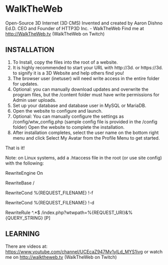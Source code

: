 # WalkTheWeb
Open-Source 3D Internet (3D CMS)
Invented and created by Aaron Dishno Ed.D.
CEO and Founder of HTTP3D Inc. - WalkTheWeb
Find me at http://WalkTheWeb.tv  (WalkTheWeb on Twitch)

INSTALLATION
---------------------------------------------------------------------------
1.  To Install, copy the files into the root of a website.
2.  It is highly recommended to start your URL with http://3d.  or   https://3d. to 
    signify it is a 3D Website and help others find you!
3.  The browser user (inetuser) will need write access in the entire folder for updates.
4.  Optional: you can manually download updates and overwrite the program files, 
    but the /content folder must have write permissions for Admin user uploads.
5.  Set up your database and database user in MySQL or MariaDB.
6.  Open the website to configure and launch.
7.  Optional: You can manually configure the settings as /config/wtw_config.php
    (sample config file is provided in the /config folder)
    Open the website to complete the installation.
8.  After installation completes, select the user name on the bottom right menu and 
    click Select My Avatar from the Profile Menu to get started.

That is it! 


Note: on Linux systems, add a .htaccess file in the root (or use site config) with the following:

RewriteEngine On

RewriteBase /

RewriteCond %{REQUEST_FILENAME} !-f

RewriteCond %{REQUEST_FILENAME} !-d

RewriteRule ^.*$ /index.php?wtwpath=%{REQUEST_URI}&%{QUERY_STRING} [P]




LEARNING
---------------------------------------------------------------------------
There are videos at: https://www.youtube.com/channel/UCEcaZ947Mv1ylLd_MYS1ivg
or watch me on http://walktheweb.tv     (WalkTheWeb on Twitch)
